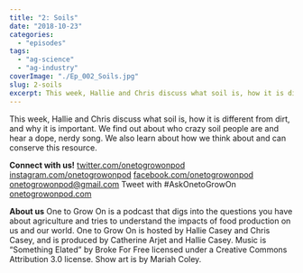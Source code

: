 ```yaml
---
title: "2: Soils"
date: "2018-10-23"
categories: 
  - "episodes"
tags: 
  - "ag-science"
  - "ag-industry"
coverImage: "./Ep_002_Soils.jpg"
slug: 2-soils
excerpt: This week, Hallie and Chris discuss what soil is, how it is different from dirt, and why it is important. We find out about who crazy soil people are and hear a dope, nerdy song. We also learn about how we think about and can conserve this resource.
---
```


This week, Hallie and Chris discuss what soil is, how it is different from dirt, and why it is important. We find out about who crazy soil people are and hear a dope, nerdy song. We also learn about how we think about and can conserve this resource.

**Connect with us!** [twitter.com/onetogrowonpod](http://twitter.com/onetogrowonpod) [instagram.com/onetogrowonpod](http://instagram.com/onetogrowonpod) [facebook.com/onetogrowonpod](http://facebook.com/onetogrowonpod) [onetogrowonpod@gmail.com](mailto:onetogrowonpod@gmail.com) Tweet with #AskOnetoGrowOn [onetogrowonpod.com](http://onetogrowonpod.com)

**About us** One to Grow On is a podcast that digs into the questions you have about agriculture and tries to understand the impacts of food production on us and our world. One to Grow On is hosted by Hallie Casey and Chris Casey, and is produced by Catherine Arjet and Hallie Casey. Music is “Something Elated” by Broke For Free licensed under a Creative Commons Attribution 3.0 license. Show art is by Mariah Coley.
